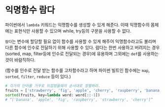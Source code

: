 # 익명함수 람다

파이썬에서 `lambda` 키워드는 익명함수를 생성할 수 있게 해준다. 이때 익명함수의 몸체에는 표현식만 사용할 수 있으며 while, try등의 구문을 사용할 수 없다.

`람다`는 변수에 할당할 필요 없이 함수를 사용할 수 있게 해주어 익명함수라고도 불리며 다른 함수에 인수로 전달하기 위해 사용할 수 있다. 람다는 한번 사용하고 버려지는 경우 (sorted, map, filter등에 인수로 전달되는 경우)에 유용하며 그외에는 `def`를 사용하는 것이 바람직하다.

(함수를 인수로 전달 받는 함수를 고차함수라고 하며 파이썬 빌트인 함수에는 `map`, `sorted`, `filter`, `reduce` 등이 있다.)

```py
# 각가의 단어를 거꾸로 뒤집었을때의 순서대로 정렬하라.
fruits = ['strawberry', 'fig', 'apple', 'cherry', 'raspberry', 'banana']
sorted(fruits, key=lambda word: word[::-1])
# “['banana', 'apple', 'fig', 'raspberry', 'strawberry', 'cherry']”
```
